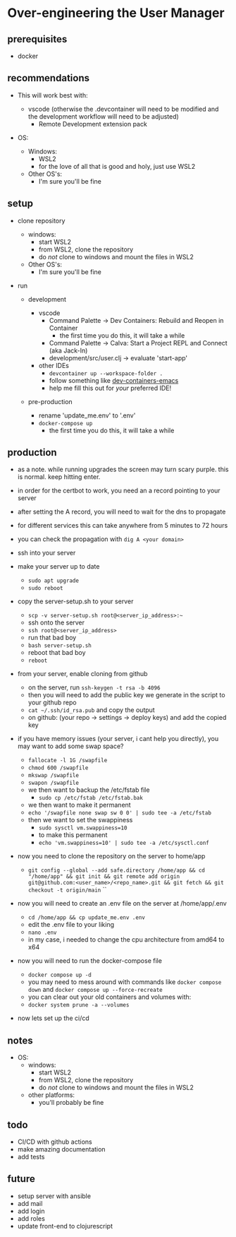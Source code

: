 # Over-engineering the User Manager

## prerequisites

- docker

## recommendations

- This will work best with:
  - vscode (otherwise the .devcontainer will need to be modified and the development workflow will need to be adjusted)
    - Remote Development extension pack

- OS:
  - Windows:
    - WSL2
    - for the love of all that is good and holy, just use WSL2
  - Other OS's:
    - I'm sure you'll be fine

## setup

- clone repository
  - windows:
    - start WSL2
    - from WSL2, clone the repository
    - do _not_ clone to windows and mount the files in WSL2
  - Other OS's:
    - I'm sure you'll be fine

- run
  - development
    - vscode
      - Command Palette -> Dev Containers: Rebuild and Reopen in Container
        - the first time you do this, it will take a while
      - Command Palette -> Calva: Start a Project REPL and Connect (aka Jack-In)
      - development/src/user.clj -> evaluate 'start-app'
    - other IDEs
      - ``devcontainer up --workspace-folder .``
      - follow something like [dev-containers-emacs](https://happihacking.com/blog/posts/2023/dev-containers-emacs/)
      - help me fill this out for _your_ preferred IDE!

  - pre-production
    - rename 'update_me.env' to '.env'
    - ``docker-compose up``
      - the first time you do this, it will take a while

## production

- as a note. while running upgrades the screen may turn scary purple. this is normal. keep hitting enter.

- in order for the certbot to work, you need an a record pointing to your server
- after setting the A record, you will need to wait for the dns to propagate
- for different services this can take anywhere from 5 minutes to 72 hours
- you can check the propagation with ``dig A <your domain>``

- ssh into your server
- make your server up to date
  - ``sudo apt upgrade``
  - ``sudo reboot``
- copy the server-setup.sh to your server
  - ``scp -v server-setup.sh root@<server_ip_address>:~``
  - ssh onto the server
  - ``ssh root@<server_ip_address>``
  - run that bad boy
  - ``bash server-setup.sh``
  - reboot that bad boy
  - ``reboot``

- from your server, enable cloning from github
  - on the server, run ``ssh-keygen -t rsa -b 4096``
  - then you will need to add the public key we generate in the script to your github repo
  - ``cat ~/.ssh/id_rsa.pub`` and copy the output
  - on github: (your repo -> settings -> deploy keys) and add the copied key

- if you have memory issues (your server, i cant help you directly), you may want to add some swap space?
  - ``fallocate -l 1G /swapfile``
  - ``chmod 600 /swapfile``
  - ``mkswap /swapfile``
  - ``swapon /swapfile``
  - we then want to backup the /etc/fstab file
    - ``sudo cp /etc/fstab /etc/fstab.bak``
  - we then want to make it permanent
  - ``echo '/swapfile none swap sw 0 0' | sudo tee -a /etc/fstab``
  - then we want to set the swappiness
    - ``sudo sysctl vm.swappiness=10``
    - to make this permanent
    - ``echo 'vm.swappiness=10' | sudo tee -a /etc/sysctl.conf``

- now you need to clone the repository on the server to home/app
  - ``git config --global --add safe.directory /home/app && cd "/home/app" && git init && git remote add origin git@github.com:<user_name>/<repo_name>.git && git fetch && git checkout -t origin/main``
``

- now you will need to create an .env file on the server at /home/app/.env
  - ``cd /home/app && cp update_me.env .env``
  - edit the .env file to your liking
  - ``nano .env``
  - in my case, i needed to change the cpu architecture from amd64 to x64

- now you will need to run the docker-compose file
  - ``docker compose up -d``
  - you may need to mess around with commands like ``docker compose down`` and ``docker compose up --force-recreate``
  - you can clear out your old containers and volumes with:
  - ``docker system prune -a --volumes``

- now lets set up the ci/cd

## notes

- OS:
  - windows:
    - start WSL2
    - from WSL2, clone the repository
    - do _not_ clone to windows and mount the files in WSL2
  - other platforms:
    - you'll probably be fine

## todo

- CI/CD with github actions
- make amazing documentation
- add tests

## future

- setup server with ansible
- add mail
- add login
- add roles
- update front-end to clojurescript
